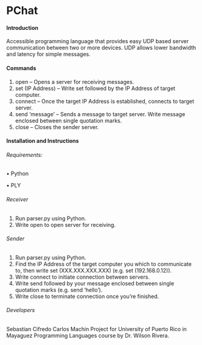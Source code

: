 # PChat

#### Introduction
  Accessible programming language that provides easy UDP based server communication between two or more devices. UDP allows lower bandwidth and latency for simple messages.
  
#### Commands
  1.	open – Opens a server for receiving messages.
  2.	set (IP Address) – Write set followed by the IP Address of target computer.
  3.	connect – Once the target IP Address is established, connects to target server.
  4.	send ‘message’ – Sends a message to target server. Write message enclosed between single quotation marks.
  5.	close – Closes the sender server.

#### Installation and Instructions

###### Requirements:
  •	Python
  
  •	PLY

###### Receiver
  1.	Run parser.py using Python.
  2.	Write open to open server for receiving.

###### Sender
  1.	Run parser.py using Python.
  2.	Find the IP Address of the target computer you which to communicate to, then write set (XXX.XXX.XXX.XXX) (e.g. set (192.168.0.12)).
  3.	Write connect to initiate connection between servers.
  4.	Write send followed by your message enclosed between single quotation marks (e.g. send ‘hello’).
  5.	Write close to terminate connection once you’re finished.

###### Developers
Sebastian Cifredo
Carlos Machin
Project for University of Puerto Rico in Mayaguez Programming Languages course by Dr. Wilson Rivera.
